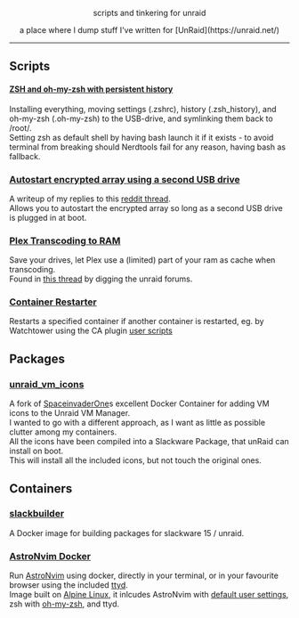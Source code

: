 
<p align="center">scripts and tinkering for unraid</p>
<p align="center">a place where I dump stuff I've written for [UnRaid](https://unraid.net/)</p>
  
--- 
  
  
## Scripts

#### [ZSH and oh-my-zsh with persistent history](https://github.com/Lanjelin/unraid/tree/main/zsh-omz-persistent#zsh-and-oh-my-zsh-with-persistent-history)

Installing everything, moving settings (.zshrc), history (.zsh_history), and oh-my-zsh (.oh-my-zsh) to the USB-drive, and symlinking them back to /root/.  
Setting zsh as default shell by having bash launch it if it exists - to avoid terminal from breaking should Nerdtools fail for any reason, having bash as fallback.  


### [Autostart encrypted array using a second USB drive](https://github.com/Lanjelin/unraid/tree/main/usb-autostart-encrypted#autostart-encrypted-array-using-a-second-usb-drive)

A writeup of my replies to this [reddit thread](https://www.reddit.com/r/unRAID/comments/10rwfp9/ideas_for_a_wife_friendly_encrypted_array_startup/).  
Allows you to autostart the encrypted array so long as a second USB drive is plugged in at boot.


### [Plex Transcoding to RAM](https://github.com/Lanjelin/unraid/tree/main/plex-ram-transcode#plex-transcoding-to-ram)

Save your drives, let Plex use a (limited) part of your ram as cache when transcoding.  
Found in [this thread](https://forums.unraid.net/topic/35878-plex-guide-to-moving-transcoding-to-ram/page/9/#comment-760549) by digging the unraid forums. 

### [Container Restarter](https://github.com/Lanjelin/unraid/tree/main/restart-dependent-container)

Restarts a specified container if another container is restarted, eg. by Watchtower using the CA plugin [user scripts](https://forums.unraid.net/topic/48286-plugin-ca-user-scripts/)

## Packages

### [unraid_vm_icons](https://github.com/Lanjelin/unraid_vm_icons)

A fork of [SpaceinvaderOne](https://github.com/SpaceinvaderOne/unraid_vm_icons)s excellent Docker Container for adding VM icons to the Unraid VM Manager.  
I wanted to go with a different approach, as I want as little as possible clutter among my containers.  
All the icons have been compiled into a Slackware Package, that unRaid can install on boot.  
This will install all the included icons, but not touch the original ones.  

## Containers

### [slackbuilder](https://github.com/Lanjelin/slackbuilder)

A Docker image for building packages for slackware 15 / unraid.  

### [AstroNvim Docker](https://github.com/Lanjelin/astronvim-docker)

Run [AstroNvim](https://astronvim.com/) using docker, directly in your terminal, or in your favourite browser using the included [ttyd](https://github.com/tsl0922/ttyd).  
Image built on [Alpine Linux](https://hub.docker.com/_/alpine), it inlcudes AstroNvim with [default user settings](https://github.com/AstroNvim/user_example), zsh with [oh-my-zsh](https://ohmyz.sh/), and ttyd. 
